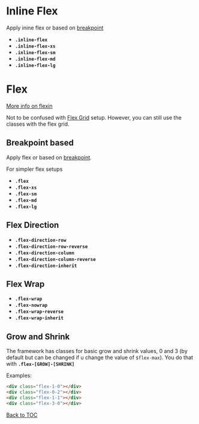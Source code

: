 # Inline Flex

Apply inine flex or based on [breakpoint](../scaffolding/breakpoint.md)

- **`.inline-flex`**
- **`.inline-flex-xs`**
- **`.inline-flex-sm`**
- **`.inline-flex-md`**
- **`.inline-flex-lg`**

# Flex

[More info on flexin](https://css-tricks.com/snippets/css/a-guide-to-flexbox/)

Not to be confused with [Flex Grid](../layout/flexgrid.md) setup. However, you can still use the classes with the flex grid.

## Breakpoint based

Apply flex or based on [breakpoint](../scaffolding/breakpoint.md).

For simpler flex setups

- **`.flex`**
- **`.flex-xs`**
- **`.flex-sm`**
- **`.flex-md`**
- **`.flex-lg`**

## Flex Direction

- **`.flex-direction-row`**
- **`.flex-direction-row-reverse`**
- **`.flex-direction-column`**
- **`.flex-direction-column-reverse`**
- **`.flex-direction-inherit`**

## Flex Wrap

- **`.flex-wrap`**
- **`.flex-nowrap`**
- **`.flex-wrap-reverse`**
- **`.flex-wrap-inherit`**

## Grow and Shrink

The framework has classes for basic grow and shrink values, 0 and 3 (by default but can be changed if u change the value of `$flex-max`). You do that with **`.flex-[GROW]-[SHRINK]`**

Examples:

```html
<div class="flex-1-0"></div>
<div class="flex-0-2"></div>
<div class="flex-1-1"></div>
<div class="flex-3-0"></div>
```

[Back to TOC](../../../readme.md)
